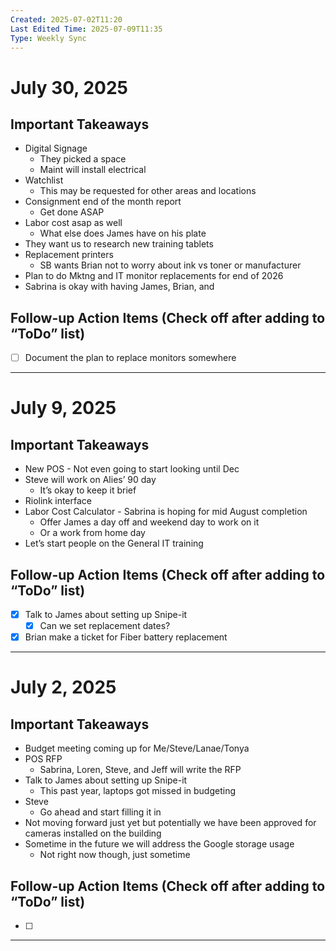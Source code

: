```yaml
---
Created: 2025-07-02T11:20
Last Edited Time: 2025-07-09T11:35
Type: Weekly Sync
---
```

# July 30, 2025

## Important Takeaways

- Digital Signage
	- They picked a space
	- Maint will install electrical
- Watchlist
	- This may be requested for other areas and locations
- Consignment end of the month report
	- Get done ASAP
- Labor cost asap as well
	- What else does James have on his plate
- They want us to research new training tablets
- Replacement printers
	- SB wants Brian not to worry about ink vs toner or manufacturer
- Plan to do Mktng and IT monitor replacements for end of 2026
- Sabrina is okay with having James, Brian, and 

## Follow-up Action Items (Check off after adding to “ToDo” list)

- [ ] Document the plan to replace monitors somewhere

---

# July 9, 2025

## Important Takeaways

- New POS - Not even going to start looking until Dec
- Steve will work on Alies’ 90 day
    - It’s okay to keep it brief
- Riolink interface
- Labor Cost Calculator - Sabrina is hoping for mid August completion
    - Offer James a day off and weekend day to work on it
    - Or a work from home day
- Let’s start people on the General IT training

## Follow-up Action Items (Check off after adding to “ToDo” list)

- [x] Talk to James about setting up Snipe-it
    - [x] Can we set replacement dates?
- [x] Brian make a ticket for Fiber battery replacement

---

# July 2, 2025

## Important Takeaways

- Budget meeting coming up for Me/Steve/Lanae/Tonya
- POS RFP
    - Sabrina, Loren, Steve, and Jeff will write the RFP
- Talk to James about setting up Snipe-it
    - This past year, laptops got missed in budgeting
- Steve
    - Go ahead and start filling it in
- Not moving forward just yet but potentially we have been approved for cameras installed on the building
- Sometime in the future we will address the Google storage usage
    - Not right now though, just sometime

## Follow-up Action Items (Check off after adding to “ToDo” list)

- [ ]

---